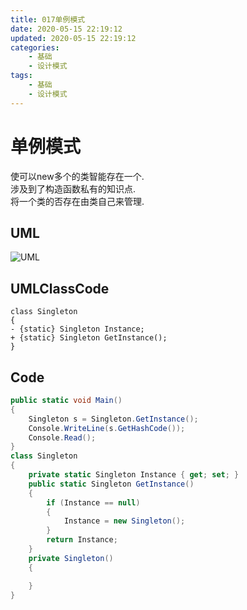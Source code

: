 ```yaml
---
title: 017单例模式
date: 2020-05-15 22:19:12
updated: 2020-05-15 22:19:12
categories:
	- 基础
	- 设计模式
tags: 
	- 基础
	- 设计模式
---
```

# 单例模式

使可以new多个的类智能存在一个.  
涉及到了构造函数私有的知识点.  
将一个类的否存在由类自己来管理.
<!--more-->
## UML

![UML](http://www.plantuml.com/plantuml/png/SoWkIImgAStDuKhEIImkLWZEp4lFIIt9p-Egvj9Lg0RAbcGcroA45JppW69voQdMNDhOfDrJIs0gD3IjkMgv75BpKe360m00)

## UMLClassCode

```
class Singleton
{
- {static} Singleton Instance;
+ {static} Singleton GetInstance();
}
```

## Code

```C#
public static void Main()
{
    Singleton s = Singleton.GetInstance();
    Console.WriteLine(s.GetHashCode()); 
    Console.Read();
}
class Singleton
{
    private static Singleton Instance { get; set; }
    public static Singleton GetInstance()
    {
        if (Instance == null)
        {
            Instance = new Singleton();
        }
        return Instance;
    }
    private Singleton()
    {

    }
}
```